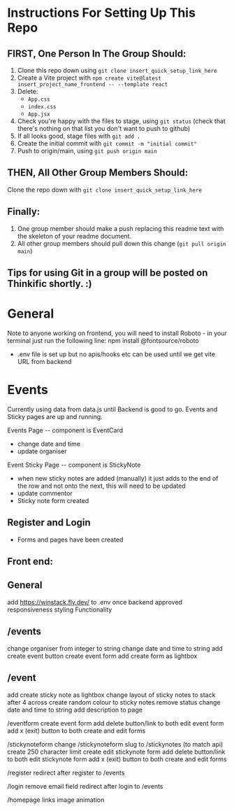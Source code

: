 # Instructions For Setting Up This Repo

## FIRST, One Person In The Group Should:
1. Clone this repo down using `git clone insert_quick_setup_link_here`
2. Create a Vite project with `npm create vite@latest insert_project_name_frontend -- --template react`
3. Delete:
   - `App.css`
   - `index.css`
   - `App.jsx`
4. Check you're happy with the files to stage, using `git status` (check that there's nothing on that list you don't want to push to github)
4. If all looks good, stage files with `git add .`
5. Create the initial commit with `git commit -m "initial commit"`
6. Push to origin/main, using `git push origin main`

## THEN, All Other Group Members Should:
Clone the repo down with `git clone insert_quick_setup_link_here`

## Finally:
1. One group member should make a push replacing this readme text with the skeleton of your readme document.
2. All other group members should pull down this change (`git pull origin main`)

## Tips for using Git in a group will be posted on Thinkific shortly. :) 


# General
Note to anyone working on frontend, you will need to install Roboto - in your terminal just run the following line: npm install @fontsource/roboto

- .env file is set up but no apis/hooks etc can be used until we get vite URL from backend

# Events
Currently using data from data.js until Backend is good to go. Events and Sticky pages are up and running.

Events Page -- component is EventCard
- change date and time
- update organiser

Event Sticky Page -- component is StickyNote
- when new sticky notes are added (manually) it just adds to the end of the row and not onto the next, this will need to be updated
- update commentor
- Sticky note form created


## Register and Login
- Forms and pages have been created


## Front end:
## General
add https://winstack.fly.dev/ to .env once backend approved
responsiveness
styling
Functionality

## /events
change organiser from integer to string
change date and time to string
add create event button
create event form
add create form as lightbox

## /event
add create sticky note as lightbox
change layout of sticky notes to stack after 4 across
create random colour to sticky notes
remove status
change date and time to string
add description to page

/eventform
create event form
add delete button/link to both edit event form
add x (exit) button to both create and edit forms

/stickynoteform
change /stickynoteform slug to /stickynotes (to match api)
create 250 character limit
create edit stickynote form
add delete button/link to both edit stickynote form
add x (exit) button to both create and edit forms

/register
redirect after register to /events

/login
remove email field
redirect after login to /events

/homepage
links
image animation

